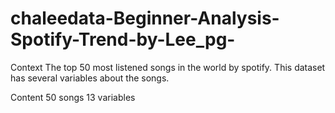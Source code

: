 # chaleedata-Beginner-Analysis-Spotify-Trend-by-Lee_pg-
Context
The top 50 most listened songs in the world by spotify. This dataset has several variables about the songs.

Content
50 songs
13 variables

